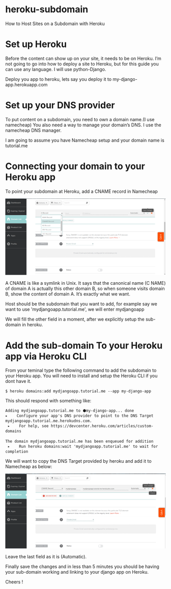 # heroku-subdomain
How to Host Sites on a Subdomain with Heroku

# Set up Heroku
Before the content can show up on your site, it needs to be on Heroku. I’m not going to go into how to deploy a site to Heroku, but for this guide you can use any language. I will use python-Django. 

Deploy you app to heroku, lets say you deploy it to my-django-app.herokuapp.com

# Set up your DNS provider
To put content on a subdomain, you need to own a domain name.(I use namecheap)
You also need a way to manage your domain’s DNS. I use the namecheap DNS manager.

I am going to assume you have Namecheap setup and your domain name is tutorial.me

# Connecting your domain to your Heroku app

To point your subdomain at Heroku, add a CNAME record in Namecheap

![CNAME](add_CNAME.png "Add CNAME")

A CNAME is like a symlink in Unix. It says that the canonical name (C NAME) of domain A is actually this other domain B, so when someone visits domain B, show the content of domain A. It’s exactly what we want.

Host should be the subdomain that you want to add, for example say we want to use 'mydjangoapp.tutorial.me', we will enter mydjangoapp

We will fill the other field in a moment, after we explicitly setup the sub-domain in heroku.

# Add the sub-domain To your Heroku app  via Heroku CLI

From  your teminal type the following command to add the subdomain to your Heroku app. You will need to install and setup the Heroku CLI if you dont have it.

    $ heroku domains:add mydjangoapp.tutorial.me --app my-django-app
  
This should respond with something like:

    Adding mydjangoapp.tutorial.me to ⬢my-django-app... done
    ▸    Configure your app's DNS provider to point to the DNS Target mydjangoapp.tutorial.me.herokudns.com.
     ▸    For help, see https://devcenter.heroku.com/articles/custom-domains

    The domain mydjangoapp.tutorial.me has been enqueued for addition
     ▸    Run heroku domains:wait 'mydjangoapp.tutorial.me' to wait for completion
      
We will want to copy the DNS Target provided by heroku and add it to Namecheap as below:

![DNS](dns_target.png "DNS settings")

Leave the last field as it is (Automatic).

Finally save the changes and in less than 5 minutes you should be having your sub-domain working and linking to your django app on Heroku.

Cheers !
